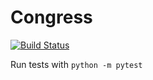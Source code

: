 # Congress
[![Build Status](https://travis-ci.org/thedataincubator/congress-api.svg?branch=master)](https://travis-ci.org/thedataincubator/congress-api)

Run tests with `python -m pytest`
